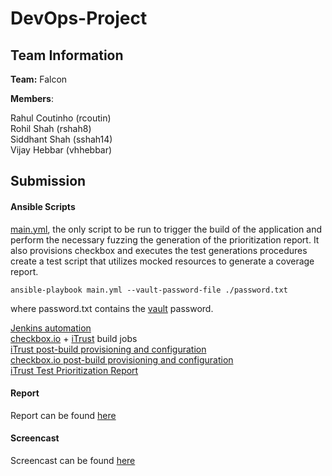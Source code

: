 # DevOps-Project

## Team Information

**Team:** Falcon

**Members**:

Rahul Coutinho  (rcoutin)  
Rohil Shah      (rshah8)  
Siddhant Shah   (sshah14)  
Vijay Hebbar    (vhhebbar)  

## Submission

#### Ansible Scripts

[main.yml](main.yml), the only script to be run to trigger the build of the application and perform the necessary fuzzing the generation of the prioritization report. It also provisions checkbox and executes the test generations procedures create a test script that utilizes mocked resources to generate a coverage report.

``` 
ansible-playbook main.yml --vault-password-file ./password.txt
```
where password.txt contains the [vault](secrets.yml) password.

[Jenkins automation](/roles/jenkins/tasks/main.yml)  
[checkbox.io](/roles/checkbox_build/tasks/main.yml) + [iTrust](/roles/iTrust_build/tasks/main.yml) build jobs  
[iTrust post-build provisioning and configuration](/provision/iTrust2.yml)  
[checkbox.io post-build provisioning and configuration](/provision/checkbox.yml)  
[iTrust Test Prioritization Report](testPrioritizationReport.md)

#### Report
Report can be found [here](report.md)

#### Screencast

Screencast can be found [here](https://youtu.be/DSW7Yd2M64s)

